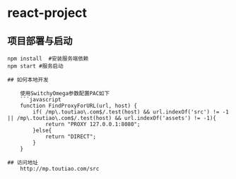 # react-project
## 项目部署与启动
```shell
npm install  #安装服务端依赖
npm start #服务启动

## 如何本地开发

    使用SwitchyOmega参数配置PAC如下
    ```javascript
    function FindProxyForURL(url, host) {
        if( /mp\.toutiao\.com$/.test(host) && url.indexOf('src') != -1 || /mp\.toutiao\.com$/.test(host) && url.indexOf('assets') != -1){
            return "PROXY 127.0.0.1:8080";
        }else{
            return "DIRECT";
        }
    }

## 访问地址
    http://mp.toutiao.com/src


